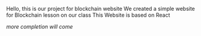 Hello, this is our project for blockchain website
We created a simple website for Blockchain lesson on our class
This Website is based on React

_more completion will come_
